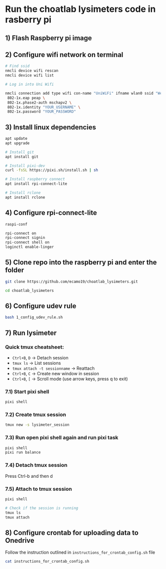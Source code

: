 # Run the choatlab lysimeters code in rasberry pi

## 1) Flash Raspberry pi image

## 2) Configure wifi network on terminal

```bash
# Find ssid
nmcli device wifi rescan
nmcli device wifi list
```

```bash
# Log in into Uni Wifi

nmcli connection add type wifi con-name "UniWiFi" ifname wlan0 ssid "Western Wifi" wifi-sec.key-mgmt wpa-eap \ 
 802-1x.eap peap \ 
 802-1x.phase2-auth mschapv2 \
 802-1x.identity "YOUR_USERNAME" \
 802-1x.password "YOUR_PASSWORD"
```

## 3) Install linux dependencies

```bash
apt update
apt upgrade
```

```bash
# Install git
apt install git
```

```bash
# Install pixi-dev
curl -fsSL https://pixi.sh/install.sh | sh
```

```bash
# Install raspberry connect
apt install rpi-connect-lite
```
```bash
# Install rclone
apt install rclone
```
## 4) Configure rpi-connect-lite

```bash
raspi-conf
```

```bash
rpi-connect on
rpi-connect signin
rpi-connect shell on
loginctl enable-linger
```

## 5) Clone repo into the raspberry pi and enter the folder

```bash
git clone https://github.com/ecamo19/choatlab_lysimeters.git
```

```bash
cd choatlab_lysimeters
```

## 6) Configure udev rule

```bash
bash 1_config_udev_rule.sh
```

## 7) Run lysimeter

### Quick tmux cheatsheet:

+ `Ctrl+B`, `D` -> Detach session
+ `tmux ls` -> List sessions
+ `tmux attach -t sessionname` -> Reattach
+ `Ctrl+B`, `C` -> Create new window in session
+ `Ctrl+B`, `[` -> Scroll mode (use arrow keys, press q to exit)

### 7.1) Start pixi shell

```bash
pixi shell
```

### 7.2) Create tmux session

```bash
tmux new -s lysimeter_session
```

### 7.3) Run open pixi shell again and run pixi task

```bash
pixi shell
pixi run balance
```

### 7.4) Detach tmux session

Press Ctrl-b and then d

### 7.5) Attach to tmux session

```bash
pixi shell

# Check if the session is running
tmux ls
tmux attach
```

## 8) Configure crontab for uploading data to Onedrive

Follow the instruction outlined in `instructions_for_crontab_config.sh` file

```bash
cat instructions_for_crontab_config.sh
```
